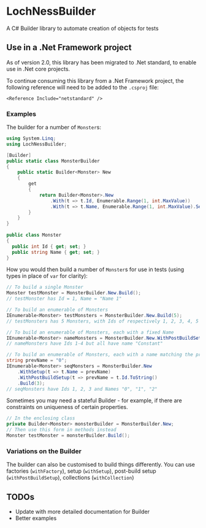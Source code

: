 # LochNessBuilder
A C# Builder library to automate creation of objects for tests

## Use in a .Net Framework project

As of version 2.0, this library has been migrated to .Net standard, to enable use in .Net core projects.

To continue consuming this library from a .Net Framework project, the following reference will need to be added to the `.csproj` file:

`<Reference Include="netstandard" />`

### Examples
The builder for a number of `Monster`s:
```csharp
using System.Linq;
using LochNessBuilder;

[Builder]
public static class MonsterBuilder
{
    public static Builder<Monster> New
    {
        get
        {
            return Builder<Monster>.New
                .With(t => t.Id, Enumerable.Range(1, int.MaxValue))
                .With(t => t.Name, Enumerable.Range(1, int.MaxValue).Select(i => $"Name {i}"));
        }
    }
}
  
public class Monster
{
  public int Id { get; set; }
  public string Name { get; set; }
}
```
How you would then build a number of `Monster`s for use in tests (using types in place of `var` for clarity):
```csharp
// To build a single Monster
Monster testMonster = MonsterBuilder.New.Build();
// testMonster has Id = 1, Name = "Name 1"
```
```csharp
// To build an enumerable of Monsters
IEnumerable<Monster> testMonsters = MonsterBuilder.New.Build(5);
// testMonsters has 5 Monsters, with Ids of respectively 1, 2, 3, 4, 5 and matching Names
```
```csharp
// To build an enumerable of Monsters, each with a fixed Name
IEnumerable<Monster> nameMonsters = MonsterBuilder.New.WithPostBuildSetup(t => t.Name, "Constant").Build(4);
// nameMonsters have Ids 1-4 but all have name "Constant"
```
```csharp
// To build an enumerable of Monsters, each with a name matching the previous monster's Id
string prevName = "0";
IEnumerable<Monster> seqMonsters = MonsterBuilder.New
    .WithSetup(t => t.Name = prevName)
    .WithPostBuildSetup(t => prevName = t.Id.ToString()
    .Build(3);
// seqMonsters have Ids 1, 2, 3 and Names "0", "1", "2"
```
Sometimes you may need a stateful Builder - for example, if there are constraints on uniqueness of certain properties. 
```csharp
// In the enclosing class
private Builder<Monster> monsterBuilder = MonsterBuilder.New;
// Then use this form in methods instead
Monster testMonster = monsterBuilder.Build();
```
### Variations on the Builder
The builder can also be customised to build things differently. You can use factories (`withFactory`), setup (`withSetup`), post-build setup (`withPostBuildSetup`), collections (`withCollection`)

## TODOs
* Update with more detailed documentation for Builder
* Better examples
